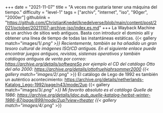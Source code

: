+++
date = "2021-11-07"
title = "A veces me gustaría tener una máquina del tiempo."
difficulty = "level-1"
tags = ["archiv", "internet", "iso", "90ger", "2000er"]
githublink = "https://github.com/ChristianKnedel/knedelverse/blob/main/content/post/2021/october/20211107-archive-iso/index.es.md"
+++
La Wayback Machine es un archivo de sitios web antiguos. Basta con introducir el dominio allí y obtener una línea de tiempo de todas las instantáneas estáticas.
{{< gallery match="images/1/*.png" >}}
Recientemente, también se ha añadido un gran tesoro cultural de imágenes ISO/CD antiguas. En el siguiente enlace puede encontrar juegos antiguos, revistas, sistemas operativos y también catálogos antiguos de venta por correo: https://archive.org/details/softwareSo por ejemplo el CD del catálogo Otto del año 2000: https://archive.org/details/ottofruehjahrsommer2000
{{< gallery match="images/2/*.png" >}}
El catálogo de Lego de 1992 es también un auténtico acontecimiento: https://archive.org/details/netherlands-Katalog_Lego-1992/page/n43/mode/2up
{{< gallery match="images/3/*.png" >}}
Mi favorito absoluto es el catálogo Quelle de 1986: https://archive.org/details/idoc.pub_quelle-katalog-herbst-winter-1986-87/page/899/mode/2up?view=theater
{{< gallery match="images/4/*.png" >}}